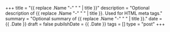 +++
title = "{{ replace .Name "-" " " | title }}"
description = "Optional description of {{ replace .Name "-" " " | title }}. Used for HTML meta tags."
summary = "Optional summary of {{ replace .Name "-" " " | title }}."
date = {{ .Date }}
draft = false
pubilshDate = {{ .Date }}
tags = []
type = "post"
+++
